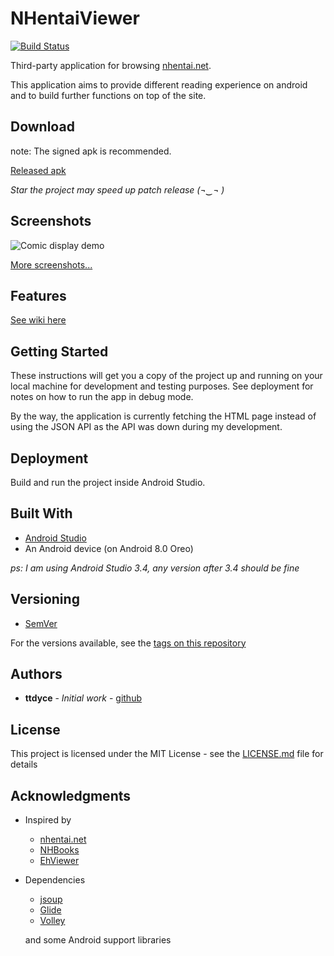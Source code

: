 # NHentaiViewer

[![Build Status](https://travis-ci.com/ttdyce/NHentaiViewer.svg?branch=master)](https://travis-ci.com/ttdyce/NHentaiViewer)

Third-party application for browsing [nhentai.net](https://nhentai.net). 

This application aims to provide different reading experience on android and to build further functions on top of the site. 

## Download

note: The signed apk is recommended. 

[Released apk](https://github.com/ttdyce/nhviewer/releases)

*Star the project may speed up patch release (¬‿¬ )*

## Screenshots

![Comic display demo](https://github.com/ttdyce/NHentaiViewer/raw/development/screenshots/favorite_list.png "Comic display demo")

[More screenshots...](https://github.com/ttdyce/NHentaiViewer/wiki/Screenshots)

## Features

[See wiki here](https://github.com/ttdyce/NHentaiViewer/wiki)

## Getting Started

These instructions will get you a copy of the project up and running on your local machine for development and testing purposes. See deployment for notes on how to run the app in debug mode.

By the way, the application is currently fetching the HTML page instead of using the JSON API as the API was down during my development.

## Deployment

Build and run the project inside Android Studio. 

## Built With

* [Android Studio](https://developer.android.com/studio)
* An Android device (on Android 8.0 Oreo)

*ps: I am using Android Studio 3.4, any version after 3.4 should be fine*

## Versioning

* [SemVer](http://semver.org/)

For the versions available, see the [tags on this repository](https://github.com/ttdyce/nhviewer/tags)

## Authors

* **ttdyce** - *Initial work* - [github](https://github.com/ttdyce)


## License

This project is licensed under the MIT License - see the [LICENSE.md](LICENSE.md) file for details

## Acknowledgments

* Inspired by
  * [nhentai.net](https://nhentai.net)
  * [NHBooks](https://github.com/NHMoeDev/NHentai-android)
  * [EhViewer](https://github.com/seven332/EhViewer)
* Dependencies
  * [jsoup](https://jsoup.org/download)
  * [Glide](http://bumptech.github.io/glide/doc/download-setup.html)
  * [Volley](https://developer.android.com/training/volley)

  and some Android support libraries
